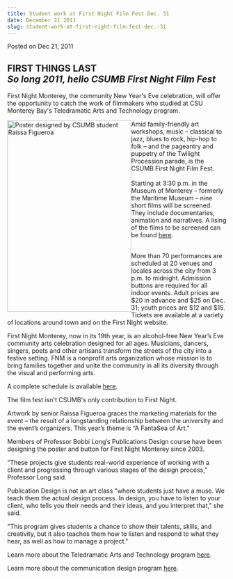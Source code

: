 ```yaml
---
title: Student work at First Night Film Fest Dec. 31
date: December 21 2011
slug: student-work-at-first-night-film-fest-dec.-31
---
```


  



<span class="date">Posted on Dec 21, 2011    </span>
<h2>FIRST THINGS LAST<em>&#xA0;<br>
So long 2011, hello CSUMB First Night Film Fest</br></em></h2>
<p>First Night Monterey, the community New Year&apos;s Eve celebration,
will offer the opportunity to catch the work of filmmakers who
studied at CSU Monterey Bay&apos;s Teledramatic Arts and Technology
program.</p>
<p><img alt="Poster designed by CSUMB student Raissa Figueroa" src="https://news.csumb.edu/sites/default/files/65/attachments/news/images/poster12.jpg" style="float:left; width:285px; height:440px">Amid
family-friendly art workshops, music &#x2013; classical to jazz, blues to
rock, hip-hop to folk &#x2013; and the pageantry and puppetry of the
Twilight Procession parade, is the CSUMB First Night Film Fest.
&#xA0;<br>
<br>
Starting at 3:30 p.m. in the Museum of Monterey &#x2013; formerly the
Maritime Museum &#x2013; nine short films will be screened. They include
documentaries, animation and narratives. A lising of the films to
be screened can be found <a href="https://www.firstnightmonterey.org/FNM2012/Film.html" rel="nofollow">here</a>.</br></br></img></p>
<p>More than 70 performances are scheduled at 20 venues and locales
across the city from 3 p.m. to midnight. Admission buttons are
required for all indoor events. Adult prices are $20 in advance and
$25 on Dec. 31; youth prices are $12 and $15. Tickets are available
at a variety of locations around town and on the First Night
website.</p>
<p>First Night Monterey, now in its 19th year, is an alcohol-free
New Year&#x2019;s Eve community arts celebration designed for all ages.
Musicians, dancers, singers, poets and other artisans transform the
streets of the city into a festive setting. FNM is a nonprofit arts
organization whose mission is to bring families together and unite
the community in all its diversity through the visual and
performing arts.</p>
<p>A complete schedule is available <a href="https://www.firstnightmonterey.org." rel="nofollow">here</a>.</p>
<p>The film fest isn&apos;t CSUMB&apos;s only contribution to First
Night.</p>
<p>Artwork by senior Raissa Figueroa graces the marketing materials
for the event &#x2013; the result of a longstanding relationship between
the university and the event&#x2019;s organizers. This year&#x2019;s theme is &#x201C;A
FantaSea of Art.&quot;</p>
<p>Members of Professor Bobbi Long&#x2019;s Publications Design course
have been designing the poster and button for First Night Monterey
since 2003.</p>
<p>&#x201C;These projects give students real-world experience of working
with a client and progressing through various stages of the design
process,&#x201D; Professor Long said.</p>
<p>Publication Design is not an art class &quot;where students just have
a muse. We teach them the actual design process. In design, you
have to listen to your client, who tells you their needs and their
ideas, and you interpret that,&quot; she said.</p>
<p>&quot;This program gives students a chance to show their talents,
skills, and creativity, but it also teaches them how to listen and
respond to what they hear, as well as how to manage a project.&quot;</p>
<p>Learn more about the Teledramatic Arts and Technology
program&#xA0;<a href="https://tat.csumb.edu" rel="nofollow">here</a>.</p>
<p>Learn more about the communication design program <a href="https://itcd.csumb.edu/bs-cd" rel="nofollow">here</a>.</p>

```
